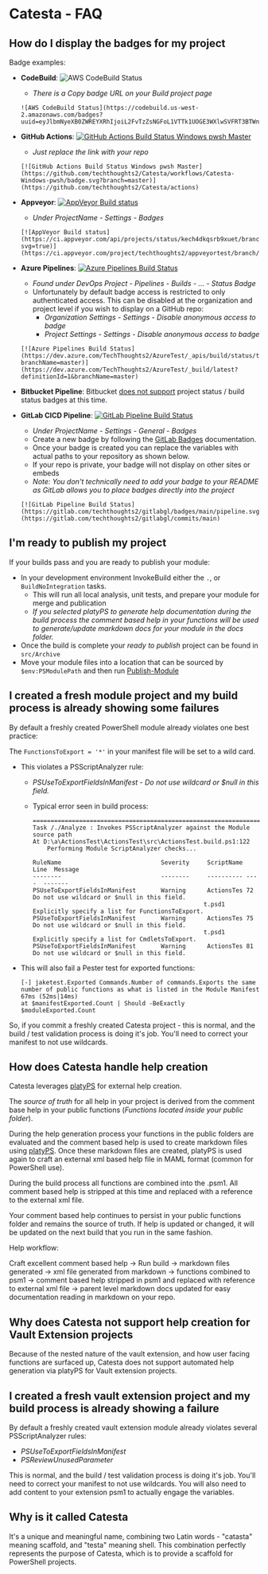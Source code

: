 # Catesta - FAQ

## How do I display the badges for my project

Badge examples:

- **CodeBuild**: ![AWS CodeBuild Status](https://codebuild.us-west-2.amazonaws.com/badges?uuid=eyJlbmNyeXB0ZWREYXRhIjoiL2FvTzZsNGFoL1VTTk1UOGE3WXlwSVFRT3BTWngzc1czdVZLTEpNYWJld2xSbS9Ea3R0b3ZETm96Zk5md2ZXMVUwNXZnSnlaRlpuWUJldzdGMENpemRjPSIsIml2UGFyYW1ldGVyU3BlYyI6Ikl3T3VwdU43UUxya0J1SVciLCJtYXRlcmlhbFNldFNlcmlhbCI6MX0%3D&branch=master)
    - *There is a Copy badge URL on your Build project page*

    ```plain
    ![AWS CodeBuild Status](https://codebuild.us-west-2.amazonaws.com/badges?uuid=eyJlbmNyeXB0ZWREYXRhIjoiL2FvTzZsNGFoL1VTTk1UOGE3WXlwSVFRT3BTWngzc1czdVZLTEpNYWJld2xSbS9Ea3R0b3ZETm96Zk5md2ZXMVUwNXZnSnlaRlpuWUJldzdGMENpemRjPSIsIml2UGFyYW1ldGVyU3BlYyI6Ikl3T3VwdU43UUxya0J1SVciLCJtYXRlcmlhbFNldFNlcmlhbCI6MX0%3D&branch=master)
    ```

- **GitHub Actions**: [![GitHub Actions Build Status Windows pwsh Master](https://github.com/techthoughts2/Catesta/workflows/Catesta-Windows-pwsh/badge.svg?branch=master)](https://github.com/techthoughts2/Catesta/actions)
    - *Just replace the link with your repo*

    ```plain
    [![GitHub Actions Build Status Windows pwsh Master](https://github.com/techthoughts2/Catesta/workflows/Catesta-Windows-pwsh/badge.svg?branch=master)](https://github.com/techthoughts2/Catesta/actions)
    ```

- **Appveyor**: [![AppVeyor Build status](https://ci.appveyor.com/api/projects/status/kech4dkqsrb9xuet/branch/master?svg=true)](https://ci.appveyor.com/project/techthoughts2/appveyortest/branch/master)
    - *Under ProjectName - Settings - Badges*

    ```plain
    [![AppVeyor Build status](https://ci.appveyor.com/api/projects/status/kech4dkqsrb9xuet/branch/master?svg=true)](https://ci.appveyor.com/project/techthoughts2/appveyortest/branch/master)
    ```

- **Azure Pipelines**: [![Azure Pipelines Build Status](https://dev.azure.com/TechThoughts2/AzureTest/_apis/build/status/techthoughts2.AzureTest?branchName=master)](https://dev.azure.com/TechThoughts2/AzureTest/_build/latest?definitionId=1&branchName=master)
    - *Found under DevOps Project - Pipelines - Builds - ... - Status Badge*
    - Unfortunately by default badge access is restricted to only authenticated access. This can be disabled at the organization and project level if you wish to display on a GitHub repo:
        - *Organization Settings - Settings - Disable anonymous access to badge*
        - *Project Settings - Settings - Disable anonymous access to badge*

    ```plain
    [![Azure Pipelines Build Status](https://dev.azure.com/TechThoughts2/AzureTest/_apis/build/status/techthoughts2.AzureTest?branchName=master)](https://dev.azure.com/TechThoughts2/AzureTest/_build/latest?definitionId=1&branchName=master)
    ```

- **Bitbucket Pipeline**: Bitbucket [does not support](https://jira.atlassian.com/browse/BCLOUD-12797) project status / build status badges at this time.
- **GitLab CICD Pipeline**: [![GitLab Pipeline Build Status](https://gitlab.com/techthoughts2/gitlabgl/badges/main/pipeline.svg)](https://gitlab.com/techthoughts2/gitlabgl/commits/main)
    - *Under ProjectName - Settings - General - Badges*
    - Create a new badge by following the [GitLab Badges](https://docs.gitlab.com/ee/user/project/badges.html) documentation.
    - Once your badge is created you can replace the variables with actual paths to your repository as shown below.
    - If your repo is private, your badge will not display on other sites or embeds
    - *Note: You don't technically need to add your badge to your README as GitLab allows you to place badges directly into the project*

    ```plain
    [![GitLab Pipeline Build Status](https://gitlab.com/techthoughts2/gitlabgl/badges/main/pipeline.svg)](https://gitlab.com/techthoughts2/gitlabgl/commits/main)
    ```

## I'm ready to publish my project

If your builds pass and you are ready to publish your module:

- In your development environment InvokeBuild either the `.`, or `BuildNoIntegration` tasks.
    - This will run all local analysis, unit tests, and prepare your module for merge and publication
    - *If you selected platyPS to generate help documentation during the build process the comment based help in your functions will be used to generate/update markdown docs for your module in the docs folder.*
- Once the build is complete your *ready to publish* project can be found in `src/Archive`
- Move your module files into a location that can be sourced by `$env:PSModulePath` and then run [Publish-Module](https://learn.microsoft.com/powershell/module/powershellget/publish-module)

## I created a fresh module project and my build process is already showing some  failures

By default a freshly created PowerShell module already violates one best practice:

The ```FunctionsToExport = '*'``` in your manifest file will be set to a wild card.

- This violates a PSScriptAnalyzer rule:

    - *PSUseToExportFieldsInManifest - Do not use wildcard or $null in this field.*
    - Typical error seen in build process:

        ```plain
        ===============================================================================
        Task /./Analyze : Invokes PSScriptAnalyzer against the Module source path
        At D:\a\ActionsTest\ActionsTest\src\ActionsTest.build.ps1:122
            Performing Module ScriptAnalyzer checks...

        RuleName                            Severity     ScriptName Line  Message
        --------                            --------     ---------- ----  -------
        PSUseToExportFieldsInManifest       Warning      ActionsTes 72    Do not use wildcard or $null in this field.
                                                        t.psd1           Explicitly specify a list for FunctionsToExport.
        PSUseToExportFieldsInManifest       Warning      ActionsTes 75    Do not use wildcard or $null in this field.
                                                        t.psd1           Explicitly specify a list for CmdletsToExport.
        PSUseToExportFieldsInManifest       Warning      ActionsTes 81    Do not use wildcard or $null in this field.
        ```

- This will also fail a Pester test for exported functions:

    ```plain
    [-] jaketest.Exported Commands.Number of commands.Exports the same number of public functions as what is listed in the Module Manifest 67ms (52ms|14ms)
    at $manifestExported.Count | Should -BeExactly $moduleExported.Count
    ```

So, if you commit a freshly created Catesta project - this is normal, and the build / test validation process is doing it's job. You'll need to correct your manifest to not use wildcards.

## How does Catesta handle help creation

Catesta leverages [platyPS](https://github.com/PowerShell/platyPS) for external help creation.

The *source of truth* for all help in your project is derived from the comment base help in your public functions (*Functions located inside your public folder*).

During the help generation process your functions in the public folders are evaluated and the comment based help is used to create markdown files using [platyPS](https://github.com/PowerShell/platyPS). Once these markdown files are created, platyPS is used again to craft an external xml based help file in MAML format (common for PowerShell use).

During the build process all functions are combined into the .psm1. All comment based help is stripped at this time and replaced with a reference to the external xml file.

Your comment based help continues to persist in your public functions folder and remains the source of truth. If help is updated or changed, it will be updated on the next build that you run in the same fashion.

Help workflow:

Craft excellent comment based help -> Run build -> markdown files generated -> xml file generated from markdown -> functions combined to psm1 -> comment based help stripped in psm1 and replaced with reference to external xml file -> parent level markdown docs updated for easy documentation reading in markdown on your repo.

## Why does Catesta not support help creation for Vault Extension projects

Because of the nested nature of the vault extension, and how user facing functions are surfaced up, Catesta does not support automated help generation via platyPS for Vault extension projects.

## I created a fresh vault extension project and my build process is already showing a failure

By default a freshly created vault extension module already violates several PSScriptAnalyzer rules:

- *PSUseToExportFieldsInManifest*
- *PSReviewUnusedParameter*

This is normal, and the build / test validation process is doing it's job. You'll need to correct your manifest to not use wildcards. You will also need to add content to your extension psm1 to actually engage the variables.

## Why is it called Catesta

It's a unique and meaningful name, combining two Latin words - "catasta" meaning scaffold, and "testa" meaning shell. This combination perfectly represents the purpose of Catesta, which is to provide a scaffold for PowerShell projects.
